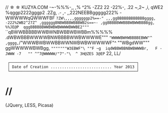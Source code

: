 // &#9734;  ☆ KUZYA.COM
                              -~-%%%-,,
                            ,%       ^2%
                           -ZZ2       22
                           -22%-,    .22
  ~,2~ ,i,       qWE2      %qggp2222gggp2     .2Zg,          .- ,-
  ,,222NEEBBggggg222%      -WWWWWqQWWWFBF     `?ZW\,,,,ggggggp2%==-"
  ,,,ggBBBBBBBBBBBBgggg,   -222%2WB2^27Z^ ,ggggggBNBWBBBWBBBWB2s==~-
    ,ggBBBBBWWBBBWBWWBBBBgg,  %%JE@P  qggBBBBBBWWBWBWBWWWWBWWBE2"""`
    ``qBWWBBBBBWWBWNBWBBWBWBBm%%%%% .dWBWBBBWWWWBNWBBBBWWBWWWWE"""
         `"WWWWBWHWBBBBEBWW"^ ,gggg,`/"WWWBWBWWBBWWNWBWBWWWWWF"^
             ""WBgdWW"""   ggWWWWWBWBgg, `"""""""W3EBWF"\
                ""F ~g  iqdWBBWBBNBWBWWWBr,   F -JWWW
                    -7   "" ^^7@WWWWW/"7"-"\  ^
                               3H@ZES
                                3@EP`
                                 22,
                                 LL/

     ┌────────────────────────────────────────────────────────┐
     │ Date of Creation ........................... Year 2013 │
     └────────────────────────────────────────────────────────┘
//
====================================================================
(JQuery, LESS, Picasa)
